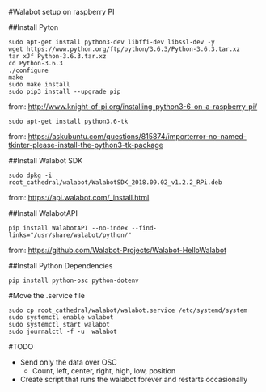 #Walabot setup on raspberry PI

##Install Pyton
```
sudo apt-get install python3-dev libffi-dev libssl-dev -y
wget https://www.python.org/ftp/python/3.6.3/Python-3.6.3.tar.xz
tar xJf Python-3.6.3.tar.xz
cd Python-3.6.3
./configure
make
sudo make install
sudo pip3 install --upgrade pip
```
from: http://www.knight-of-pi.org/installing-python3-6-on-a-raspberry-pi/

```
sudo apt-get install python3.6-tk
```
from: https://askubuntu.com/questions/815874/importerror-no-named-tkinter-please-install-the-python3-tk-package

##Install Walabot SDK
```
sudo dpkg -i root_cathedral/walabot/WalabotSDK_2018.09.02_v1.2.2_RPi.deb
```
from: https://api.walabot.com/_install.html

##Install WalabotAPI
```
pip install WalabotAPI --no-index --find-links="/usr/share/walabot/python/"
```
from: https://github.com/Walabot-Projects/Walabot-HelloWalabot

##Install Python Dependencies
```
pip install python-osc python-dotenv
```

#Move the .service file
```
sudo cp root_cathedral/walabot/walabot.service /etc/systemd/system
sudo systemctl enable walabot
sudo systemctl start walabot
sudo journalctl -f -u  walabot
```

#TODO
- Send only the data over OSC
    - Count, left, center, right, high, low, position
- Create script that runs the walabot forever and restarts occasionally
